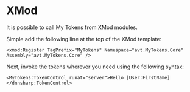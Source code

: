 # XMod

It is possible to call My Tokens from XMod modules.

Simple add the following line at the top of the XMod template:

``<xmod:Register TagPrefix="MyTokens" Namespace="avt.MyTokens.Core" Assembly="avt.MyTokens.Core" />``

Next, invoke the tokens wherever you need using the following syntax:

``<MyTokens:TokenControl runat="server">Hello [User:FirstName]</dnnsharp:TokenControl>``